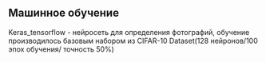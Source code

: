 ## Машинное обучение
Keras_tensorflow - нейросеть для определения фотографий, обучение производилось базовым набором из CIFAR-10 Dataset(128 нейронов/100 эпох обучения/ точность 50%)


